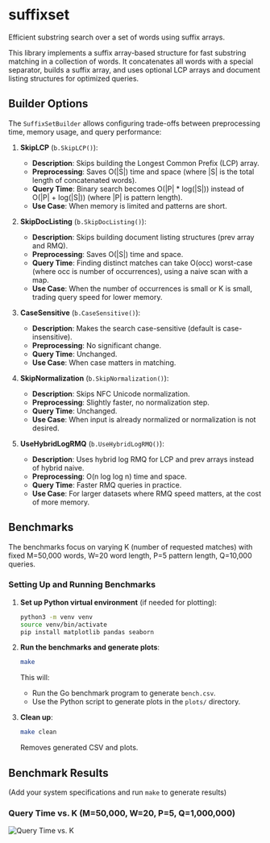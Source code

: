 # suffixset

Efficient substring search over a set of words using suffix arrays.

This library implements a suffix array-based structure for fast substring matching in a collection of words. It concatenates all words with a special separator, builds a suffix array, and uses optional LCP arrays and document listing structures for optimized queries.

## Builder Options

The `SuffixSetBuilder` allows configuring trade-offs between preprocessing time, memory usage, and query performance:

1. **SkipLCP** (`b.SkipLCP()`):
   - **Description**: Skips building the Longest Common Prefix (LCP) array.
   - **Preprocessing**: Saves O(|S|) time and space (where |S| is the total length of concatenated words).
   - **Query Time**: Binary search becomes O(|P| * log(|S|)) instead of O(|P| + log(|S|)) (where |P| is pattern length).
   - **Use Case**: When memory is limited and patterns are short.

2. **SkipDocListing** (`b.SkipDocListing()`):
   - **Description**: Skips building document listing structures (prev array and RMQ).
   - **Preprocessing**: Saves O(|S|) time and space.
   - **Query Time**: Finding distinct matches can take O(occ) worst-case (where occ is number of occurrences), using a naive scan with a map.
   - **Use Case**: When the number of occurrences is small or K is small, trading query speed for lower memory.

3. **CaseSensitive** (`b.CaseSensitive()`):
   - **Description**: Makes the search case-sensitive (default is case-insensitive).
   - **Preprocessing**: No significant change.
   - **Query Time**: Unchanged.
   - **Use Case**: When case matters in matching.

4. **SkipNormalization** (`b.SkipNormalization()`):
   - **Description**: Skips NFC Unicode normalization.
   - **Preprocessing**: Slightly faster, no normalization step.
   - **Query Time**: Unchanged.
   - **Use Case**: When input is already normalized or normalization is not desired.

5. **UseHybridLogRMQ** (`b.UseHybridLogRMQ()`):
   - **Description**: Uses hybrid log RMQ for LCP and prev arrays instead of hybrid naive.
   - **Preprocessing**: O(n log log n) time and space.
   - **Query Time**: Faster RMQ queries in practice.
   - **Use Case**: For larger datasets where RMQ speed matters, at the cost of more memory.

## Benchmarks

The benchmarks focus on varying K (number of requested matches) with fixed M=50,000 words, W=20 word length, P=5 pattern length, Q=10,000 queries.

### Setting Up and Running Benchmarks

1. **Set up Python virtual environment** (if needed for plotting):
   ```bash
   python3 -m venv venv
   source venv/bin/activate
   pip install matplotlib pandas seaborn
   ```

2. **Run the benchmarks and generate plots**:
   ```bash
   make
   ```
   This will:
   - Run the Go benchmark program to generate `bench.csv`.
   - Use the Python script to generate plots in the `plots/` directory.

3. **Clean up**:
   ```bash
   make clean
   ```
   Removes generated CSV and plots.

## Benchmark Results

(Add your system specifications and run `make` to generate results)

### Query Time vs. K (M=50,000, W=20, P=5, Q=1,000,000)
![Query Time vs. K](plots/query_time_vs_k.png)